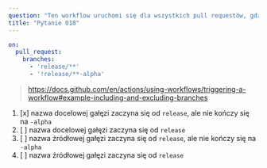 ```yaml
---
question: "Ten workflow uruchomi się dla wszystkich pull requestów, gdzie:"
title: "Pytanie 018"
---
```


```yaml
on:
  pull_request:
    branches:
      - 'release/**'
      - '!release/**-alpha'
```
> https://docs.github.com/en/actions/using-workflows/triggering-a-workflow#example-including-and-excluding-branches
1. [x] nazwa docelowej gałęzi zaczyna się od `release`, ale nie kończy się na `-alpha`
1. [ ] nazwa docelowej gałęzi zaczyna się od `release`
1. [ ] nazwa źródłowej gałęzi zaczyna się od `release`, ale nie kończy się na `-alpha`
1. [ ] nazwa źródłowej gałęzi zaczyna się od `release`
